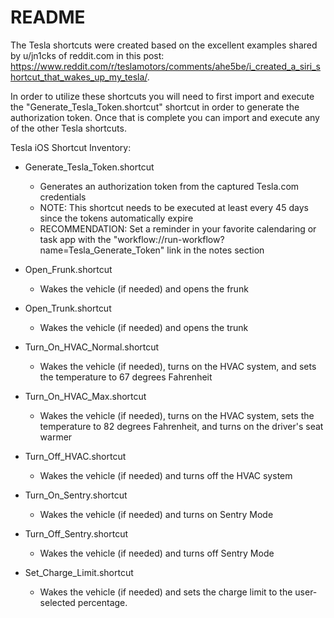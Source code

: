 README
=========

The Tesla shortcuts were created based on the excellent examples shared by u/jn1cks of reddit.com in this post: https://www.reddit.com/r/teslamotors/comments/ahe5be/i_created_a_siri_shortcut_that_wakes_up_my_tesla/. 

In order to utilize these shortcuts you will need to first import and execute the "Generate_Tesla_Token.shortcut" shortcut in order to generate the authorization token. Once that is complete you can import and execute any of the other Tesla shortcuts.

Tesla iOS Shortcut Inventory:

* Generate_Tesla_Token.shortcut
  * Generates an authorization token from the captured Tesla.com credentials
  * NOTE: This shortcut needs to be executed at least every 45 days since the tokens automatically expire
  * RECOMMENDATION: Set a reminder in your favorite calendaring or task app with the "workflow://run-workflow?name=Tesla_Generate_Token" link in the notes section

* Open_Frunk.shortcut
  * Wakes the vehicle (if needed) and opens the frunk

* Open_Trunk.shortcut
  * Wakes the vehicle (if needed) and opens the trunk

* Turn_On_HVAC_Normal.shortcut
  * Wakes the vehicle (if needed), turns on the HVAC system, and sets the temperature to 67 degrees Fahrenheit

* Turn_On_HVAC_Max.shortcut
  * Wakes the vehicle (if needed), turns on the HVAC system, sets the temperature to 82 degrees Fahrenheit, and turns on the driver's seat warmer

* Turn_Off_HVAC.shortcut
  * Wakes the vehicle (if needed) and turns off the HVAC system

* Turn_On_Sentry.shortcut
  * Wakes the vehicle (if needed) and turns on Sentry Mode

* Turn_Off_Sentry.shortcut
  * Wakes the vehicle (if needed) and turns off Sentry Mode

* Set_Charge_Limit.shortcut
  * Wakes the vehicle (if needed) and sets the charge limit to the user-selected percentage.

